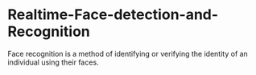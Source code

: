 # Realtime-Face-detection-and-Recognition
Face recognition is a method of identifying or verifying the identity of an individual using their faces.
